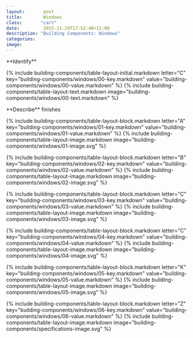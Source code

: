 ```yaml
---
layout:       post
title:        Windows
class:       "cart"
date:         2015-11-24T17:52:48+11:00
description: "Building Components: Windows"
categories:      
image:        
---
```

<div class="building-components">

<dl>

<div markdown="1" class="building-components-title">
<span class="transform-to-uppercase">**Identify**</span>
</div>

{% include building-components/table-layout-initial.markdown letter="C" key="building-components/windows/00-key.markdown" value="building-components/windows/00-value.markdown" %}
{% include building-components/table-layout-text.markdown image="building-components/windows/00-text.markdown" %}

<div markdown="1" class="building-components-title">
<span class="transform-to-uppercase">**Describe** finishes</span>
</div>

{% include building-components/table-layout-block.markdown letter="A" key="building-components/windows/01-key.markdown" value="building-components/windows/01-value.markdown" %}
{% include building-components/table-layout-image.markdown image="building-components/windows/01-image.svg" %}

{% include building-components/table-layout-block.markdown letter="B" key="building-components/windows/02-key.markdown" value="building-components/windows/02-value.markdown"  %}
{% include building-components/table-layout-image.markdown image="building-components/windows/02-image.svg" %}

{% include building-components/table-layout-block.markdown letter="C" key="building-components/windows/03-key.markdown" value="building-components/windows/03-value.markdown"  %}
{% include building-components/table-layout-image.markdown image="building-components/windows/03-image.svg" %}

{% include building-components/table-layout-block.markdown letter="C" key="building-components/windows/04-key.markdown" value="building-components/windows/04-value.markdown"  %}
{% include building-components/table-layout-image.markdown image="building-components/windows/04-image.svg" %}

{% include building-components/table-layout-block.markdown letter="K" key="building-components/windows/05-key.markdown" value="building-components/windows/05-value.markdown"  %}
{% include building-components/table-layout-image.markdown image="building-components/windows/05-image.svg" %}

{% include building-components/table-layout-block.markdown letter="Z" key="building-components/windows/06-key.markdown" value="building-components/windows/06-value.markdown"  %}
{% include building-components/table-layout-image.markdown image="building-components/specifications-image.svg" %}

</dl>
</div>